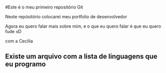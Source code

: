 #Este é o meu primeiro repositório Git

Neste repósitório colocarei meu portfolio de desenvolvedor

Agora eu quero falar mais sobre mim, e o que eu quero falar é que eu quero fude xD

com a Cecília 

## Existe um arquivo com a lista de linguagens que eu programo 